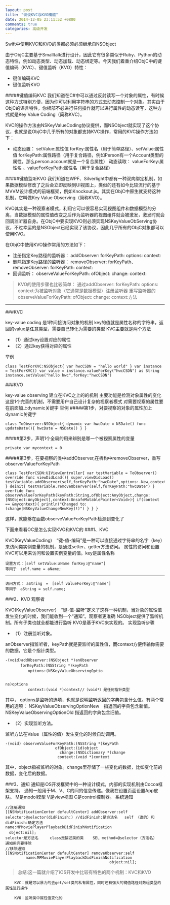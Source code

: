 ```yaml
---
layout: post
title: "谈谈KVC与KVO精髓"
date: 2014-12-05 23:11:52 +0800
comments: true
categories: 高级开发
---
```


 

Swift中使用KVC和KVO的类都必须必须继承自NSObject


由于ObjC主要基于Smalltalk进行设计，因此它有很多类似于Ruby、Python的动态特性，例如动态类型、动态加载、动态绑定等。今天我们着重介绍ObjC中的键值编码（KVC）、键值监听（KVO）特性：

* 键值编码KVC
* 键值监听KVO



<!--more-->




#####键值编码KVC
我们知道在C#中可以通过反射读写一个对象的属性，有时候这种方式特别方便，因为你可以利用字符串的方式去动态控制一个对象。其实由于ObjC的语言特性，你根部不必进行任何操作就可以进行属性的动态读写，这种方式就是Key Value Coding（简称KVC）。

KVC的操作方法由NSKeyValueCoding协议提供，而NSObject就实现了这个协议，也就是说ObjC中几乎所有的对象都支持KVC操作，常用的KVC操作方法如下：

* 动态设置： setValue:属性值 forKey:属性名（用于简单路径）、setValue:属性值 forKeyPath:属性路径（用于复合路径，例如Person有一个Account类型的属性，那么person.account就是一个复合属性） 
动态读取： valueForKey:属性名 、valueForKeyPath:属性名（用于复合路径）

#####键值监听KVO
我们知道在WPF、Silverlight中都有一种双向绑定机制，如果数据模型修改了之后会立即反映到UI视图上，类似的还有如今比较流行的基于MVVM设计模式的前端框架，例如Knockout.js。其实在ObjC中原生就支持这种机制，它叫做Key Value Observing（简称KVO）。

KVO其实是一种观察者模式，利用它可以很容易实现视图组件和数据模型的分离，当数据模型的属性值改变之后作为监听器的视图组件就会被激发，激发时就会回调监听器自身。在ObjC中要实现KVO则必须实现NSKeyValueObServing协议，不过幸运的是NSObject已经实现了该协议，因此几乎所有的ObjC对象都可以使用KVO。

在ObjC中使用KVO操作常用的方法如下：

* 注册指定Key路径的监听器： addObserver: forKeyPath: options:  context:
* 删除指定Key路径的监听器： removeObserver: forKeyPath、removeObserver: forKeyPath: context:
* 回调监听： observeValueForKeyPath: ofObject: change: context:


> KVO的使用步骤也比较简单：
通过addObserver: forKeyPath: options: context:为被监听对象（它通常是数据模型）注册监听器 
重写监听器的observeValueForKeyPath: ofObject: change: context:方法


***

###KVC

key-value coding
是1种间接访问对象的机制
key的值就是属性名称的字符串，返回的value是任意类型，需要自己转化为需要的类型
KVC主要就是两个方法
	
* （1）通过key设置对应的属性
* （2）通过key获得对应的属性

举例

	class TestForKVC:NSObject{ var hwcCSDN = "hello world" } var instance = TestForKVC() var value = instance.valueForKey("hwcCSDN") as String instance.setValue("hello hwc",forKey:"hwcCSDN")
###KVO

key-value observing
建立在KVC之上的的机制
主要功能是检测对象属性的变化
这是1个完善的机制，不需要用户自己设计复杂的视察者模式
对需要视察的属性要在前面加上dynamic关键字
举例
#####第1步，对要视察的对象的属性加上dynamic关键字

	class ToObserver:NSObject{ dynamic var hwcDate = NSDate() func updateDate(){ hwcDate = NSDate() } }

#####第2步，声明1个全局的用来辨别是哪一个被视察属性的变量

	private var mycontext = 0

#####第3步，在要视察的类中addObserver,在析构中removeObserver，重写observerValueForKeyPath

	class TestForCSDN:UIViewController{ var testVariable = ToObserver() override func viewDidLoad(){ super.viewDidLoad() testVariable.addObserver(self,forKeyPath:"hwcDate",options:.New,context:&mycontext) } deinit{ testVariable.removeObserver(self,forKeyPath:"hwcDate") } overfide func observeValueForKeyPath(keyPath:String,ofObject:AnyObject,change:[NSObject:AnyObject],context:UnsafeMutablePointer<Void>){ if(context == &mycontext){ println("Changed to:(change[NSKeyValueChangeNewKey]!)") } } }
 
这样，就能够在函数observeValueForKeyPath检测到变化了
 
 
下面来看看OC是怎么实现KVO和KVC的
###1、KVC

KVC(KeyValueCoding)　“键-值-编码”是一种可以直接通过字符串的名字（key）来访问类实例变量的机制，是通过setter、getter方法访问。
属性的访问和设置
KVC可以用来访问和设置实例变量的值。key是属性名称

	设置方式：[self setValue:aName forKey:@"name"]
	等同于　self.name = aName;

***

	访问方式： aString　=　[self valueForKey:@"name"]
	等同于　aString = self.name;

###2、KVO 观察者

KVO(KeyValueObserver)　“键-值-监听”定义了这样一种机制，当对象的属性值发生变化的时候，我们能收到一个“通知”。观察者更准确
NSObject提供了监听机制。所有子类也就全都能进行监听
KVO是基于KVC来实现的。 实现监听步骤

* （1）注册监听对象。

anObserver指监听者，keyPath就是要监听的属性值，而context方便传输你需要的数据，它是个指针类型。
 

	-(void)addObserver:(NSObject *)anObserver
	　　　　forKeyPath:(NSString *)keyPath
	　　　　　　options:(NSKeyValueObservingOptio
	 
	
	ns)options            
	　　　　　　context:(void *)context//（void*）是任何指针类型
其中， options是监听的选项，也就是说明监听返回的字典包含什么值。有两个常用的选项：
NSKeyValueObservingOptionNew　指返回的字典包含新值。
NSKeyValueObservingOptionOld    指返回的字典包含旧值。

* （2）实现监听方法。



监听方法在Value（属性的值）发生变化的时候自动调用。

	-(void) observeValueForKeyPath:(NSString *)keyPath
	                      ofObject:(id)object
	                        change:(NSDictionary *)change
	                       context:(void *)context
	                       
其中，object指被监听的对象。change里存储了一些变化的数据，比如变化前的数据，变化后的数据。


###3、通知
通知是iOS开发框架中的一种设计模式，内部的实现机制由Cocoa框架支持。
通知一般用于M、V、C的间的信息传递。像我在设置页面设置App皮肤。
M是modol模型 V是view视图 C是control控制器。
系统通知


	//注册通知
	[[NSNotificationCenter defaultCenter] addObserver:self
	selector:@selector(didFinish:) //didFinish:是方法名   self （谁的）和  didFinish:确定方法
	name:MPMoviePlayerPlaybackDidFinishNotification
	　object:nil];
	selector是方法名     class是描述类的类    SEL method=@selector（方法名）
	通知用完要移除
	//移除通知
	[[NSNotificationCenter defaultCenter] removeObserver:self
	         name:MPMoviePlayerPlaybackDidFinishNotification
	                                              object:nil];
	                                              
> 总结:这一篇就介绍了iOS开发中比较有特色的两个机制：KVC和KVO

		KVC：就是可以暴力的去get/set类的私有属性，同时还有强大的键值路径对数组类型的属性进行操作

		KVO：监听类中属性值变化的
